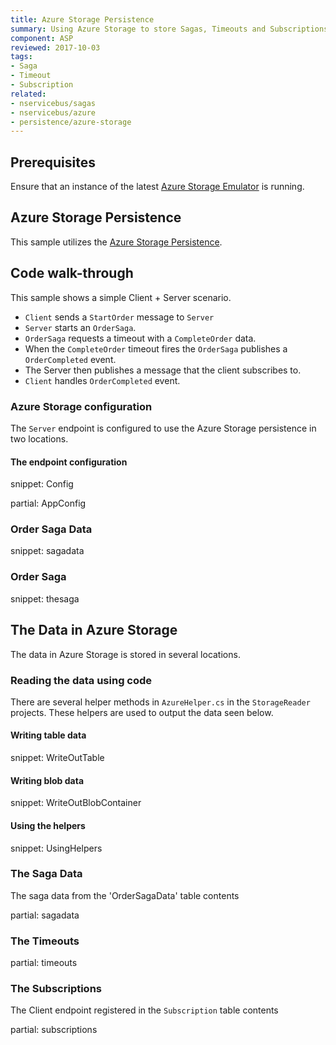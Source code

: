 ```yaml
---
title: Azure Storage Persistence
summary: Using Azure Storage to store Sagas, Timeouts and Subscriptions.
component: ASP
reviewed: 2017-10-03
tags:
- Saga
- Timeout
- Subscription
related:
- nservicebus/sagas
- nservicebus/azure
- persistence/azure-storage
---
```



## Prerequisites

Ensure that an instance of the latest [Azure Storage Emulator](https://docs.microsoft.com/en-us/azure/storage/storage-use-emulator) is running.


## Azure Storage Persistence

This sample utilizes the [Azure Storage Persistence](/persistence/azure-storage/).


## Code walk-through

This sample shows a simple Client + Server scenario.

 * `Client` sends a `StartOrder` message to `Server`
 * `Server` starts an `OrderSaga`.
 * `OrderSaga` requests a timeout with a `CompleteOrder` data.
 * When the `CompleteOrder` timeout fires the `OrderSaga` publishes a `OrderCompleted` event.
 * The Server then publishes a message that the client subscribes to.
 * `Client` handles `OrderCompleted` event.


### Azure Storage configuration

The `Server` endpoint is configured to use the Azure Storage persistence in two locations.


#### The endpoint configuration

snippet: Config


partial: AppConfig


### Order Saga Data

snippet: sagadata


### Order Saga

snippet: thesaga


## The Data in Azure Storage

The data in Azure Storage is stored in several locations.


### Reading the data using code

There are several helper methods in `AzureHelper.cs` in the `StorageReader` projects. These helpers are used to output the data seen below.


#### Writing table data

snippet: WriteOutTable


#### Writing blob data

snippet: WriteOutBlobContainer


#### Using the helpers

snippet: UsingHelpers


### The Saga Data

The saga data from the 'OrderSagaData' table contents

partial: sagadata


### The Timeouts

partial: timeouts


### The Subscriptions

The Client endpoint registered in the `Subscription` table contents

partial: subscriptions